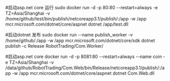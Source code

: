 #启动asp.net core 运行
sudo docker run  -d  -p 80:80  --restart=always -e TZ=Asia/Shanghai -v /home/github/test/bin/publish/netcoreapp3.1/publish/:/app  -w /app  mcr.microsoft.com/dotnet/core/aspnet  dotnet /app/test.dll

#启动dotnet 发布
sudo docker run  --name publish_worker -v /home/github/:/app -w /app mcr.microsoft.com/dotnet/core/sdk dotnet publish  -c Release RobotTrading/Com.Worker/

#启动asp.net core
docker run -d -p 8081:80 --restart=always  --name coin  -e TZ=Asia/Shanghai -v /data/github/RobotTrading/Com.Web/bin/Release/netcoreapp3.1/publish/:/app -w /app mcr.microsoft.com/dotnet/core/aspnet dotnet Com.Web.dll
